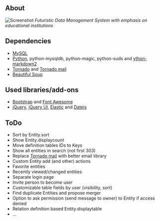 ## About
![Screenshot](https://raw.github.com/argoroots/Entu/master/static/images/screenshot.png "Screenshot")
_Futuristic Data Management System with emphasis on educational institutions_

## Dependencies
* [MySQL](http://www.mysql.com/)
* [Python](http://www.python.org/), python-mysqldb, python-magic, python-suds and [ython-markdown2](https://github.com/trentm/python-markdown2)
* [Tornado](http://www.tornadoweb.org) and [Tornado mail](https://github.com/equeny/tornadomail)
* [Beautiful Soup](http://www.crummy.com/software/BeautifulSoup)

## Used libraries/add-ons
* [Bootstrap](http://twitter.github.com/bootstrap/) and [Font Awesome](http://fortawesome.github.com/Font-Awesome/)
* [jQuery](http://jquery.com/), [jQuery UI](http://jqueryui.com/), [Elastic](http://unwrongest.com/projects/elastic/) and [Datejs](http://www.datejs.com/)

## ToDo
* Sort by Entity.sort
* Show Entity.displaycount
* Move definition tables IDs to Keys
* Show all entities in search (not first 303)
* Replace [Tornado mail](https://github.com/equeny/tornadomail) with better email library
* Custom Entity add (and other) actions
* Favorite entities
* Recently viewed/changed entities
* Separate login page
* Invite person to become user
* Customizable table fields by user (visibility, sort)
* Find duplicate Entities and propose merger
* Option to ask permission (send message to owner) to Entity if access denied
* Relation definition based Entity.displaytable
* ...
